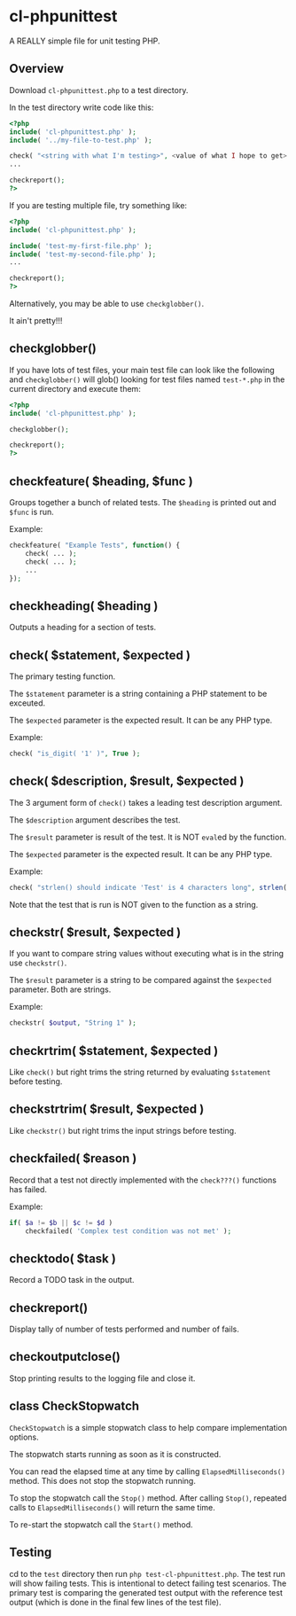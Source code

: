 # cl-phpunittest

A REALLY simple file for unit testing PHP.

## Overview

Download `cl-phpunittest.php` to a test directory.

In the test directory write code like this:

```php
<?php
include( 'cl-phpunittest.php' );
include( '../my-file-to-test.php' );

check( "<string with what I'm testing>", <value of what I hope to get> );
...

checkreport();
?>
```

If you are testing multiple file, try something like:

```php
<?php
include( 'cl-phpunittest.php' );

include( 'test-my-first-file.php' );
include( 'test-my-second-file.php' );
...

checkreport();
?>
```

Alternatively, you may be able to use `checkglobber()`.

It ain't pretty!!!

## checkglobber()

If you have lots of test files, your main test file can look
like the following and `checkglobber()` will glob() looking for test files
named `test-*.php` in the current directory and execute them:

```php
<?php
include( 'cl-phpunittest.php' );

checkglobber();

checkreport();
?>
```

## checkfeature( $heading, $func )

Groups together a bunch of related tests.  The `$heading` is printed out and
`$func` is run.

Example:

```php
checkfeature( "Example Tests", function() {
    check( ... );
    check( ... );
    ...
});
```

## checkheading( $heading )

Outputs a heading for a section of tests.

## check( $statement, $expected )

The primary testing function.

The `$statement` parameter is a string containing a PHP statement to be
exceuted.

The `$expected` parameter is the expected result.  It can be any PHP type.

Example:

```php
check( "is_digit( '1' )", True );
```

## check( $description, $result, $expected )

The 3 argument form of `check()` takes a leading test description argument.

The `$description` argument describes the test.

The `$result` parameter is result of the test. It is NOT `eval`ed by the
function.

The `$expected` parameter is the expected result.  It can be any PHP type.

Example:

```php
check( "strlen() should indicate 'Test' is 4 characters long", strlen( 'Test' ), 4 );
```

Note that the test that is run is NOT given to the function as a string.

## checkstr( $result, $expected )

If you want to compare string values without executing what is in the string
use `checkstr()`.

The `$result` parameter is a string to be compared against the `$expected`
parameter.  Both are strings.

Example:

```php
checkstr( $output, "String 1" );
```

## checkrtrim( $statement, $expected )

Like `check()` but right trims the string returned by evaluating `$statement`
before testing.

## checkstrtrim( $result, $expected )

Like `checkstr()` but right trims the input strings before testing.

## checkfailed( $reason )

Record that a test not directly implemented with the `check???()` functions
has failed.

Example:

```php
if( $a != $b || $c != $d )
    checkfailed( 'Complex test condition was not met' );
```

## checktodo( $task )

Record a TODO task in the output.

## checkreport()

Display tally of number of tests performed and number of fails.

## checkoutputclose()

Stop printing results to the logging file and close it.

## class CheckStopwatch

`CheckStopwatch` is a simple stopwatch class to help compare implementation
options.

The stopwatch starts running as soon as it is constructed.

You can read the elapsed time at any time by calling `ElapsedMilliseconds()`
method.  This does not stop the stopwatch running.

To stop the stopwatch call the `Stop()` method.  After calling `Stop()`,
repeated calls to `ElapsedMilliseconds()` will return the same time.

To re-start the stopwatch call the `Start()` method.

## Testing

cd to the `test` directory then run `php test-cl-phpunittest.php`.  The test
run will show failing tests.  This is intentional to detect failing test
scenarios.  The primary test is comparing the generated test output with
the reference test output (which is done in the final few lines of the test
file).
